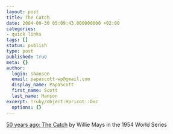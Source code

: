 ```yaml
---
layout: post
title: The Catch
date: 2004-09-30 05:09:43.000000000 +02:00
categories:
- quick links
tags: []
status: publish
type: post
published: true
meta: {}
author:
  login: shanson
  email: papascott-wp@gmail.com
  display_name: PapaScott
  first_name: Scott
  last_name: Hanson
excerpt: !ruby/object:Hpricot::Doc
  options: {}
---
```

<p><a href="http://www.nytimes.com/2004/09/29/sports/baseball/29vecsey.html?ex=1254196800&en=ce21e7814a388f17&ei=5090&partner=rssuserland" title="The New York Times - Sports - Baseball - Sports of The Times: Hazy Sunshine, Vivid Memory">50 years ago: The Catch</a> by Willie Mays in the 1954 World Series</p>
